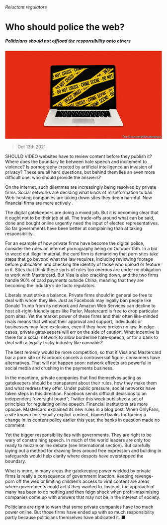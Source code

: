 ###### Reluctant regulators

# Who should police the web? 

##### Politicians should not offload the responsibility onto others 

![image](images/20211016_ldd010.jpg) 

> Oct 13th 2021 

SHOULD VIDEO websites have to review content before they publish it? Where does the boundary lie between hate speech and incitement to violence? Is pornography created by artificial intelligence an invasion of privacy? These are all hard questions, but behind them lies an even more difficult one: who should provide the answers?

On the internet, such dilemmas are increasingly being resolved by private firms. Social networks are deciding what kinds of misinformation to ban. Web-hosting companies are taking down sites they deem harmful. Now financial firms are more actively .


The digital gatekeepers are doing a mixed job. But it is becoming clear that it ought not to be their job at all. The trade-offs around what can be said, done and bought online urgently need the input of elected representatives. So far governments have been better at complaining than at taking responsibility.

For an example of how private firms have become the digital police, consider the rules on internet pornography being  on October 15th. In a bid to weed out illegal material, the card firm is demanding that porn sites take steps that go beyond what the law requires, including reviewing footage before publication and checking the identity of those who upload or feature in it. Sites that think these sorts of rules too onerous are under no obligation to work with Mastercard. But Visa is also cracking down, and the two firms handle 90% of card payments outside China, meaning that they are becoming the industry’s de facto regulators.

Liberals must strike a balance. Private firms should in general be free to deal with whom they like. Just as Facebook may legally ban people like Donald Trump from its network and Amazon Web Services can decline to host alt-right-friendly apps like Parler, Mastercard is free to drop particular porn sites. Yet the market power of these firms and their often like-minded rivals means that without their approval and support, individuals or businesses may face exclusion, even if they have broken no law. In edge-cases, private gatekeepers will err on the side of caution. What incentive is there for a social network to allow borderline hate-speech, or for a bank to deal with a legally tricky industry like cannabis?

The best remedy would be more competition, so that if Visa and Mastercard bar a porn site or Facebook cancels a controversial figure, consumers have alternatives. That will not happen soon: network effects are powerful in social media and crushing in the payments business.

In the meantime, private companies that find themselves acting as gatekeepers should be transparent about their rules, how they make them and what redress they offer. Under public pressure, social networks have taken steps in this direction. Facebook sends difficult decisions to an independent “oversight board”; Twitter this week published a set of principles for regulating online speech. Financial institutions are more opaque. Mastercard explained its new rules in a blog post. When OnlyFans, a site known for sexually explicit content, blamed banks for forcing a change in its content policy earlier this year, the banks in question made no comment.

Yet the bigger responsibility lies with governments. They are right to be wary of constraining speech. In much of the world leaders are only too ready to muzzle online debate (see International section). But carefully laying out a method for drawing lines around free expression and building in safeguards would help clarify where despots have overstepped the boundary.

What is more, in many areas the gatekeeping power wielded by private firms is really a consequence of government inaction. Keeping revenge-porn off the web or limiting children’s access to viral content are areas where governments could act if they wanted to. Instead, the approach of many has been to do nothing and then feign shock when profit-maximising companies come up with answers that may not be in the interest of society.

Politicians are right to warn that some private companies have too much power online. But those firms have ended up with so much responsibility partly because politicians themselves have abdicated it. ■

